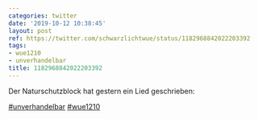 ```yaml
---
categories: twitter
date: '2019-10-12 10:38:45'
layout: post
ref: https://twitter.com/schwarzlichtwue/status/1182968842022203392
tags:
- wue1210
- unverhandelbar
title: 1182968842022203392
---
```

Der Naturschutzblock hat gestern ein Lied geschrieben:



[#unverhandelbar](/t/unverhandelbar) [#wue1210](/t/wue1210) 